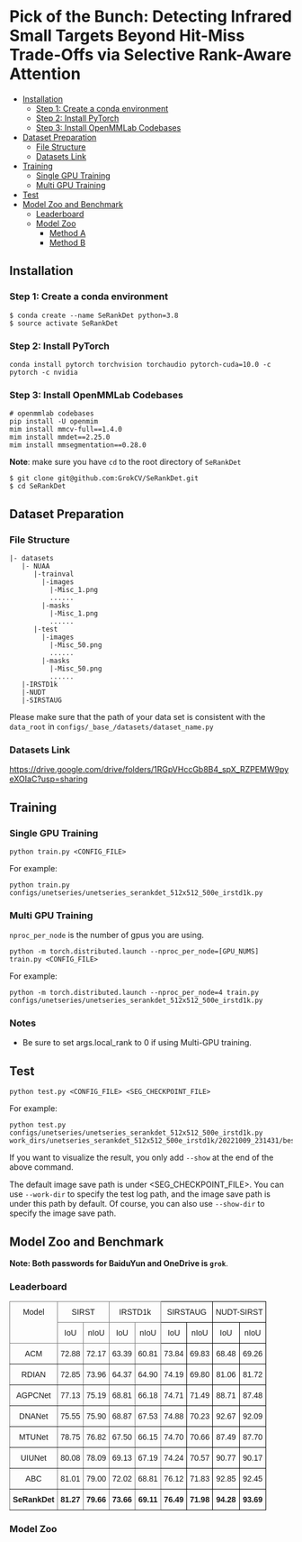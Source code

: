 # Pick of the Bunch: Detecting Infrared Small Targets Beyond Hit-Miss Trade-Offs via Selective Rank-Aware Attention

- [Installation](#installation)
  - [Step 1: Create a conda environment](#step-1-create-a-conda-environment)
  - [Step 2: Install PyTorch](#step-2-install-pytorch)
  - [Step 3: Install OpenMMLab Codebases](#step-3-install-openmmlab-2x-codebases)
- [Dataset Preparation](#dataset-preparation)
  - [File Structure](#file-structure)
  - [Datasets Link](#datasets-link)
- [Training](#training)
  - [Single GPU Training](#single-gpu-training)
  - [Multi GPU Training](#multi-gpu-training)
- [Test](#test)
- [Model Zoo and Benchmark](#model-zoo-and-benchmark)
  - [Leaderboard](#leaderboard)
  - [Model Zoo](#model-zoo)
    - [Method A](#method-a)
    - [Method B](#method-b)


## Installation

### Step 1: Create a conda environment

```shell
$ conda create --name SeRankDet python=3.8
$ source activate SeRankDet
```

### Step 2: Install PyTorch

```shell
conda install pytorch torchvision torchaudio pytorch-cuda=10.0 -c pytorch -c nvidia
```

### Step 3: Install OpenMMLab Codebases

```shell
# openmmlab codebases
pip install -U openmim
mim install mmcv-full==1.4.0
mim install mmdet==2.25.0
mim install mmsegmentation==0.28.0
```

**Note**: make sure you have `cd` to the root directory of `SeRankDet`

```shell
$ git clone git@github.com:GrokCV/SeRankDet.git
$ cd SeRankDet
```

## Dataset Preparation
### File Structure
```angular2html
|- datasets
   |- NUAA
      |-trainval
        |-images
          |-Misc_1.png
          ......
        |-masks
          |-Misc_1.png
          ......
      |-test
        |-images
          |-Misc_50.png
          ......
        |-masks
          |-Misc_50.png
          ......
   |-IRSTD1k
   |-NUDT
   |-SIRSTAUG

```
Please make sure that the path of your data set is consistent with the `data_root` in `configs/_base_/datasets/dataset_name.py`
### Datasets Link
https://drive.google.com/drive/folders/1RGpVHccGb8B4_spX_RZPEMW9pyeXOIaC?usp=sharing

## Training
### Single GPU Training

```
python train.py <CONFIG_FILE>
```

For example:

```
python train.py configs/unetseries/unetseries_serankdet_512x512_500e_irstd1k.py
```

### Multi GPU Training

```nproc_per_node``` is the number of gpus you are using.

```
python -m torch.distributed.launch --nproc_per_node=[GPU_NUMS] train.py <CONFIG_FILE>
```

For example:

```
python -m torch.distributed.launch --nproc_per_node=4 train.py configs/unetseries/unetseries_serankdet_512x512_500e_irstd1k.py
```

### Notes
* Be sure to set args.local_rank to 0 if using Multi-GPU training.

## Test

```
python test.py <CONFIG_FILE> <SEG_CHECKPOINT_FILE>
```

For example:

```
python test.py configs/unetseries/unetseries_serankdet_512x512_500e_irstd1k.py work_dirs/unetseries_serankdet_512x512_500e_irstd1k/20221009_231431/best_mIoU.pth.tar
```

If you want to visualize the result, you only add ```--show``` at the end of the above command.

The default image save path is under <SEG_CHECKPOINT_FILE>. You can use `--work-dir` to specify the test log path, and the image save path is under this path by default. Of course, you can also use `--show-dir` to specify the image save path.

## Model Zoo and Benchmark

**Note: Both passwords for BaiduYun and OneDrive is `grok`**.

### Leaderboard
<style type="text/css">
.tg  {border-collapse:collapse;border-spacing:0;}
.tg td{border-color:black;border-style:solid;border-width:1px;font-family:Arial, sans-serif;font-size:14px;
  overflow:hidden;padding:10px 5px;word-break:normal;}
.tg th{border-color:black;border-style:solid;border-width:1px;font-family:Arial, sans-serif;font-size:14px;
  font-weight:normal;overflow:hidden;padding:10px 5px;word-break:normal;}
.tg .tg-baqh{text-align:center;vertical-align:top}
.tg .tg-c3ow{border-color:inherit;text-align:center;vertical-align:top}
.tg .tg-7btt{border-color:inherit;font-weight:bold;text-align:center;vertical-align:top}
.tg .tg-amwm{font-weight:bold;text-align:center;vertical-align:top}
</style>
<table class="tg">
<thead>
  <tr>
    <th class="tg-c3ow" rowspan="2">Model</th>
    <th class="tg-c3ow" colspan="2">SIRST</th>
    <th class="tg-c3ow" colspan="2">IRSTD1k</th>
    <th class="tg-baqh" colspan="2">SIRSTAUG</th>
    <th class="tg-baqh" colspan="2">NUDT-SIRST</th>
  </tr>
  <tr>
    <th class="tg-c3ow">IoU</th>
    <th class="tg-c3ow">nIoU</th>
    <th class="tg-c3ow">IoU</th>
    <th class="tg-c3ow">nIoU</th>
    <th class="tg-baqh">IoU</th>
    <th class="tg-baqh">nIoU</th>
    <th class="tg-baqh">IoU</th>
    <th class="tg-baqh">nIoU</th>
  </tr>
</thead>
<tbody>
  <tr>
    <td class="tg-c3ow">ACM</td>
    <td class="tg-c3ow">72.88</td>
    <td class="tg-c3ow">72.17</td>
    <td class="tg-c3ow">63.39</td>
    <td class="tg-c3ow">60.81</td>
    <td class="tg-baqh">73.84</td>
    <td class="tg-baqh">69.83</td>
    <td class="tg-baqh">68.48</td>
    <td class="tg-baqh">69.26</td>
  </tr>
  <tr>
    <td class="tg-c3ow">RDIAN</td>
    <td class="tg-c3ow">72.85</td>
    <td class="tg-c3ow">73.96</td>
    <td class="tg-c3ow">64.37</td>
    <td class="tg-c3ow">64.90</td>
    <td class="tg-baqh">74.19</td>
    <td class="tg-baqh">69.80</td>
    <td class="tg-baqh">81.06</td>
    <td class="tg-baqh">81.72</td>
  </tr>
  <tr>
    <td class="tg-c3ow">AGPCNet</td>
    <td class="tg-c3ow">77.13</td>
    <td class="tg-c3ow">75.19</td>
    <td class="tg-c3ow">68.81</td>
    <td class="tg-c3ow">66.18</td>
    <td class="tg-baqh">74.71</td>
    <td class="tg-baqh">71.49</td>
    <td class="tg-baqh">88.71</td>
    <td class="tg-baqh">87.48</td>
  </tr>
  <tr>
    <td class="tg-c3ow">DNANet</td>
    <td class="tg-c3ow">75.55</td>
    <td class="tg-c3ow">75.90</td>
    <td class="tg-c3ow">68.87</td>
    <td class="tg-c3ow">67.53</td>
    <td class="tg-baqh">74.88</td>
    <td class="tg-baqh">70.23</td>
    <td class="tg-baqh">92.67</td>
    <td class="tg-baqh">92.09</td>
  </tr>
  <tr>
    <td class="tg-c3ow">MTUNet</td>
    <td class="tg-c3ow">78.75</td>
    <td class="tg-c3ow">76.82</td>
    <td class="tg-c3ow">67.50</td>
    <td class="tg-c3ow">66.15</td>
    <td class="tg-baqh">74.70</td>
    <td class="tg-baqh">70.66</td>
    <td class="tg-baqh">87.49</td>
    <td class="tg-baqh">87.70</td>
  </tr>
  <tr>
    <td class="tg-c3ow">UIUNet</td>
    <td class="tg-c3ow">80.08</td>
    <td class="tg-c3ow">78.09</td>
    <td class="tg-c3ow">69.13</td>
    <td class="tg-c3ow">67.19</td>
    <td class="tg-baqh">74.24</td>
    <td class="tg-baqh">70.57</td>
    <td class="tg-baqh">90.77</td>
    <td class="tg-baqh">90.17</td>
  </tr>
  <tr>
    <td class="tg-c3ow">ABC</td>
    <td class="tg-c3ow">81.01</td>
    <td class="tg-c3ow">79.00</td>
    <td class="tg-c3ow">72.02</td>
    <td class="tg-c3ow">68.81</td>
    <td class="tg-baqh">76.12</td>
    <td class="tg-baqh">71.83</td>
    <td class="tg-baqh">92.85</td>
    <td class="tg-baqh">92.45</td>
  </tr>
  <tr>
    <td class="tg-7btt">SeRankDet</td>
    <td class="tg-7btt">81.27</td>
    <td class="tg-7btt">79.66</td>
    <td class="tg-7btt">73.66</td>
    <td class="tg-7btt">69.11</td>
    <td class="tg-amwm">76.49</td>
    <td class="tg-amwm">71.98</td>
    <td class="tg-amwm">94.28</td>
    <td class="tg-amwm">93.69</td>
  </tr>
</tbody>
</table>

### Model Zoo

